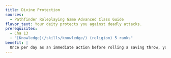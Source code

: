 ```yaml
---
title: Divine Protection
sources:
  - Pathfinder Roleplaying Game Advanced Class Guide
flavor_text: Your deity protects you against deadly attacks.
prerequisites:
  - Cha 13
  - "[Knowledge](/skills/knowledge/) (religion) 5 ranks"
benefit: |
  Once per day as an immediate action before rolling a saving throw, you can add your Charisma modifier on that saving throw. As usual, this does not stack if you already apply your Charisma modifier to that saving throw. If you possess the charmed life class feature, you can instead apply Divine Protection's bonus after rolling the saving throw but before the result is revealed.
---
```


